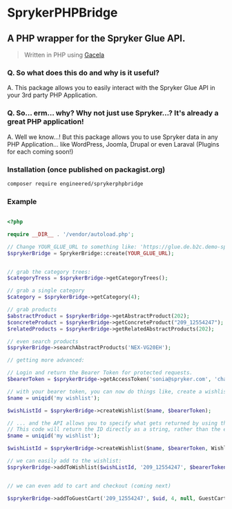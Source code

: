 # SprykerPHPBridge
## A PHP wrapper for the Spryker Glue API.
> Written in PHP using [Gacela](https://github.com/gacela-project/gacela)

### Q. So what does this do and why is it useful?

A. This package allows you to easily interact with the Spryker Glue API in your 3rd party PHP Application.

### Q. So... erm... why? Why not just use Spryker...? It's already a great PHP application!

A. Well we know...! But this package allows you to use Spryker data in any PHP Application... like WordPress, Joomla, Drupal or even Laraval (Plugins for each coming soon!)


### Installation (once published on packagist.org)

```bash
composer require engineered/sprykerphpbridge
```



### Example

```php

<?php

require __DIR__ . '/vendor/autoload.php';

// Change YOUR_GLUE_URL to something like: 'https://glue.de.b2c.demo-spryker.com'
$sprykerBridge = SprykerBridge::create(YOUR_GLUE_URL);


// grab the category trees:
$categoryTress = $sprykerBridge->getCategoryTrees();

// grab a single category
$category = $sprykerBridge->getCategory(4);

// grab products
$abstractProduct = $sprykerBridge->getAbstractProduct(202);
$concreteProduct = $sprykerBridge->getConcreteProduct("209_12554247");
$relatedProducts = $sprykerBridge->getRelatedAbstractProducts(202);

// even search products
$sprykerBridge->searchAbstractProducts('NEX-VG20EH');

// getting more advanced:

// Login and return the Bearer Token for protected requests.
$bearerToken = $sprykerBridge->getAccessToken('sonia@spryker.com', 'change123', TokenReturnAttribute::accessToken);

// with your bearer token, you can now do things like, create a wishlist...
$name = uniqid('my wishlist');

$wishListId = $sprykerBridge->createWishlist($name, $bearerToken);

// ... and the API allows you to specify what gets returned by using the supplied Enums.
// This code will return the ID directly as a string, rather than the entire response.
$name = uniqid('my wishlist');

$wishListId = $sprykerBridge->createWishlist($name, $bearerToken, WishlistsAttribute::id);

// we can easily add to the wishlist:
$sprykerBridge->addToWishlist($wishListId, '209_12554247', $bearerToken);


// we can even add to cart and checkout (coming next)

$sprykerBridge->addToGuestCart('209_12554247', $uid, 4, null, GuestCartReturnAttribute::totals_discountTotal);

```
